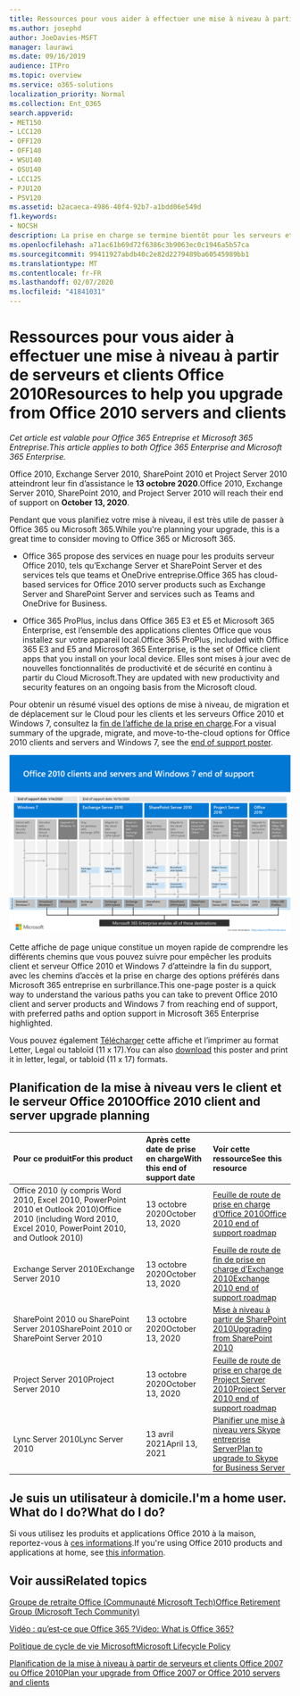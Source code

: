 ```yaml
---
title: Ressources pour vous aider à effectuer une mise à niveau à partir de serveurs et clients Office 2010
ms.author: josephd
author: JoeDavies-MSFT
manager: laurawi
ms.date: 09/16/2019
audience: ITPro
ms.topic: overview
ms.service: o365-solutions
localization_priority: Normal
ms.collection: Ent_O365
search.appverid:
- MET150
- LCC120
- OFF120
- OFF140
- WSU140
- OSU140
- LCC125
- PJU120
- PSV120
ms.assetid: b2acaeca-4986-40f4-92b7-a1bdd06e549d
f1.keywords:
- NOCSH
description: La prise en charge se termine bientôt pour les serveurs et les applications clientes Office 2010, et les accords de support personnalisés ne sont pas disponibles. Utilisez cet article pour commencer à planifier votre mise à niveau maintenant.
ms.openlocfilehash: a71ac61b69d72f6386c3b9063ec0c1946a5b57ca
ms.sourcegitcommit: 99411927abdb40c2e82d2279489ba60545989bb1
ms.translationtype: MT
ms.contentlocale: fr-FR
ms.lasthandoff: 02/07/2020
ms.locfileid: "41841031"
---
```

# <a name="resources-to-help-you-upgrade-from-office-2010-servers-and-clients"></a><span data-ttu-id="28a7e-104">Ressources pour vous aider à effectuer une mise à niveau à partir de serveurs et clients Office 2010</span><span class="sxs-lookup"><span data-stu-id="28a7e-104">Resources to help you upgrade from Office 2010 servers and clients</span></span>

<span data-ttu-id="28a7e-105">*Cet article est valable pour Office 365 Entreprise et Microsoft 365 Entreprise*.</span><span class="sxs-lookup"><span data-stu-id="28a7e-105">*This article applies to both Office 365 Enterprise and Microsoft 365 Enterprise.*</span></span>

<span data-ttu-id="28a7e-106">Office 2010, Exchange Server 2010, SharePoint 2010 et Project Server 2010 atteindront leur fin d’assistance le **13 octobre 2020**.</span><span class="sxs-lookup"><span data-stu-id="28a7e-106">Office 2010, Exchange Server 2010, SharePoint 2010, and Project Server 2010 will reach their end of support on **October 13, 2020**.</span></span> 

<span data-ttu-id="28a7e-107">Pendant que vous planifiez votre mise à niveau, il est très utile de passer à Office 365 ou Microsoft 365.</span><span class="sxs-lookup"><span data-stu-id="28a7e-107">While you're planning your upgrade, this is a great time to consider moving to Office 365 or Microsoft 365.</span></span> 

- <span data-ttu-id="28a7e-108">Office 365 propose des services en nuage pour les produits serveur Office 2010, tels qu’Exchange Server et SharePoint Server et des services tels que teams et OneDrive entreprise.</span><span class="sxs-lookup"><span data-stu-id="28a7e-108">Office 365 has cloud-based services for Office 2010 server products such as Exchange Server and SharePoint Server and services such as Teams and OneDrive for Business.</span></span> 

- <span data-ttu-id="28a7e-109">Office 365 ProPlus, inclus dans Office 365 E3 et E5 et Microsoft 365 Enterprise, est l’ensemble des applications clientes Office que vous installez sur votre appareil local.</span><span class="sxs-lookup"><span data-stu-id="28a7e-109">Office 365 ProPlus, included with Office 365 E3 and E5 and Microsoft 365 Enterprise, is the set of Office client apps that you install on your local device.</span></span> <span data-ttu-id="28a7e-110">Elles sont mises à jour avec de nouvelles fonctionnalités de productivité et de sécurité en continu à partir du Cloud Microsoft.</span><span class="sxs-lookup"><span data-stu-id="28a7e-110">They are updated with new productivity and security features on an ongoing basis from the Microsoft cloud.</span></span>

<span data-ttu-id="28a7e-111">Pour obtenir un résumé visuel des options de mise à niveau, de migration et de déplacement sur le Cloud pour les clients et les serveurs Office 2010 et Windows 7, consultez la [fin de l’affiche de la prise en charge](./media/upgrade-from-office-2010-servers-and-products/Office2010Windows7EndOfSupport.pdf).</span><span class="sxs-lookup"><span data-stu-id="28a7e-111">For a visual summary of the upgrade, migrate, and move-to-the-cloud options for Office 2010 clients and servers and Windows 7, see the [end of support poster](./media/upgrade-from-office-2010-servers-and-products/Office2010Windows7EndOfSupport.pdf).</span></span>

![Clients et serveurs Office 2010 et affiche fin de Windows 7](./media/upgrade-from-office-2010-servers-and-products/office2010-windows7-end-of-support.png)

<span data-ttu-id="28a7e-113">Cette affiche de page unique constitue un moyen rapide de comprendre les différents chemins que vous pouvez suivre pour empêcher les produits client et serveur Office 2010 et Windows 7 d’atteindre la fin du support, avec les chemins d’accès et la prise en charge des options préférés dans Microsoft 365 entreprise en surbrillance.</span><span class="sxs-lookup"><span data-stu-id="28a7e-113">This one-page poster is a quick way to understand the various paths you can take to prevent Office 2010 client and server products and Windows 7 from reaching end of support, with preferred paths and option support in Microsoft 365 Enterprise highlighted.</span></span>

<span data-ttu-id="28a7e-114">Vous pouvez également [Télécharger](https://github.com/MicrosoftDocs/microsoft-365-docs/raw/public/microsoft-365/enterprise/media/migration-microsoft-365-enterprise-workload/Office2010Windows7EndOfSupport.pdf) cette affiche et l’imprimer au format Letter, Legal ou tabloïd (11 x 17).</span><span class="sxs-lookup"><span data-stu-id="28a7e-114">You can also [download](https://github.com/MicrosoftDocs/microsoft-365-docs/raw/public/microsoft-365/enterprise/media/migration-microsoft-365-enterprise-workload/Office2010Windows7EndOfSupport.pdf) this poster and print it in letter, legal, or tabloid (11 x 17) formats.</span></span>
      
## <a name="office-2010-client-and-server-upgrade-planning"></a><span data-ttu-id="28a7e-115">Planification de la mise à niveau vers le client et le serveur Office 2010</span><span class="sxs-lookup"><span data-stu-id="28a7e-115">Office 2010 client and server upgrade planning</span></span>
  
|<span data-ttu-id="28a7e-116">**Pour ce produit**</span><span class="sxs-lookup"><span data-stu-id="28a7e-116">**For this product**</span></span>|<span data-ttu-id="28a7e-117">**Après cette date de prise en charge**</span><span class="sxs-lookup"><span data-stu-id="28a7e-117">**With this end of support date**</span></span>|<span data-ttu-id="28a7e-118">**Voir cette ressource**</span><span class="sxs-lookup"><span data-stu-id="28a7e-118">**See this resource**</span></span>|
|:-----|:-----|:-----|
|<span data-ttu-id="28a7e-119">Office 2010 (y compris Word 2010, Excel 2010, PowerPoint 2010 et Outlook 2010)</span><span class="sxs-lookup"><span data-stu-id="28a7e-119">Office 2010 (including Word 2010, Excel 2010, PowerPoint 2010, and Outlook 2010)</span></span>  <br/> | <span data-ttu-id="28a7e-120">13 octobre 2020</span><span class="sxs-lookup"><span data-stu-id="28a7e-120">October 13, 2020</span></span> |[<span data-ttu-id="28a7e-121">Feuille de route de prise en charge d’Office 2010</span><span class="sxs-lookup"><span data-stu-id="28a7e-121">Office 2010 end of support roadmap</span></span>](https://docs.microsoft.com/DeployOffice/office-2010-end-support-roadmap) <br/> |
|<span data-ttu-id="28a7e-122">Exchange Server 2010</span><span class="sxs-lookup"><span data-stu-id="28a7e-122">Exchange Server 2010</span></span>  <br/> | <span data-ttu-id="28a7e-123">13 octobre 2020</span><span class="sxs-lookup"><span data-stu-id="28a7e-123">October 13, 2020</span></span>  |[<span data-ttu-id="28a7e-124">Feuille de route de fin de prise en charge d’Exchange 2010</span><span class="sxs-lookup"><span data-stu-id="28a7e-124">Exchange 2010 end of support roadmap</span></span>](exchange-2010-end-of-support.md) <br/> |
|<span data-ttu-id="28a7e-125">SharePoint 2010 ou SharePoint Server 2010</span><span class="sxs-lookup"><span data-stu-id="28a7e-125">SharePoint 2010 or SharePoint Server 2010</span></span>  <br/> | <span data-ttu-id="28a7e-126">13 octobre 2020</span><span class="sxs-lookup"><span data-stu-id="28a7e-126">October 13, 2020</span></span> |[<span data-ttu-id="28a7e-127">Mise à niveau à partir de SharePoint 2010</span><span class="sxs-lookup"><span data-stu-id="28a7e-127">Upgrading from SharePoint 2010</span></span>](upgrade-from-sharepoint-2010.md) <br/> |
|<span data-ttu-id="28a7e-128">Project Server 2010</span><span class="sxs-lookup"><span data-stu-id="28a7e-128">Project Server 2010</span></span> <br/> | <span data-ttu-id="28a7e-129">13 octobre 2020</span><span class="sxs-lookup"><span data-stu-id="28a7e-129">October 13, 2020</span></span> | [<span data-ttu-id="28a7e-130">Feuille de route de prise en charge de Project Server 2010</span><span class="sxs-lookup"><span data-stu-id="28a7e-130">Project Server 2010 end of support roadmap</span></span>](project-server-2010-end-of-support.md) <br/> |
|<span data-ttu-id="28a7e-131">Lync Server 2010</span><span class="sxs-lookup"><span data-stu-id="28a7e-131">Lync Server 2010</span></span> <br/> | <span data-ttu-id="28a7e-132">13 avril 2021</span><span class="sxs-lookup"><span data-stu-id="28a7e-132">April 13, 2021</span></span> | [<span data-ttu-id="28a7e-133">Planifier une mise à niveau vers Skype entreprise Server</span><span class="sxs-lookup"><span data-stu-id="28a7e-133">Plan to upgrade to Skype for Business Server</span></span>](https://docs.microsoft.com/skypeforbusiness/plan-your-deployment/upgrade) <br/> |
    
## <a name="im-a-home-user-what-do-i-do"></a><span data-ttu-id="28a7e-134">Je suis un utilisateur à domicile.</span><span class="sxs-lookup"><span data-stu-id="28a7e-134">I'm a home user.</span></span> <span data-ttu-id="28a7e-135">What do I do?</span><span class="sxs-lookup"><span data-stu-id="28a7e-135">What do I do?</span></span>

<span data-ttu-id="28a7e-136">Si vous utilisez les produits et applications Office 2010 à la maison, reportez-vous à [ces informations](plan-upgrade-previous-versions-office.md#im-a-home-user-what-do-i-do).</span><span class="sxs-lookup"><span data-stu-id="28a7e-136">If you're using Office 2010 products and applications at home, see [this information](plan-upgrade-previous-versions-office.md#im-a-home-user-what-do-i-do).</span></span>

## <a name="related-topics"></a><span data-ttu-id="28a7e-137">Voir aussi</span><span class="sxs-lookup"><span data-stu-id="28a7e-137">Related topics</span></span>

[<span data-ttu-id="28a7e-138">Groupe de retraite Office (Communauté Microsoft Tech)</span><span class="sxs-lookup"><span data-stu-id="28a7e-138">Office Retirement Group (Microsoft Tech Community)</span></span>](https://go.microsoft.com/fwlink/?linkid=842065)
  
[<span data-ttu-id="28a7e-139">Vidéo : qu’est-ce que Office 365 ?</span><span class="sxs-lookup"><span data-stu-id="28a7e-139">Video: What is Office 365?</span></span>](https://support.office.com/article/847caf12-2589-452c-8aca-1c009797678b.aspx)
  
[<span data-ttu-id="28a7e-140">Politique de cycle de vie Microsoft</span><span class="sxs-lookup"><span data-stu-id="28a7e-140">Microsoft Lifecycle Policy</span></span>](https://go.microsoft.com/fwlink/?linkid=865200)

[<span data-ttu-id="28a7e-141">Planification de la mise à niveau à partir de serveurs et clients Office 2007 ou Office 2010</span><span class="sxs-lookup"><span data-stu-id="28a7e-141">Plan your upgrade from Office 2007 or Office 2010 servers and clients</span></span>](plan-upgrade-previous-versions-office.md)

